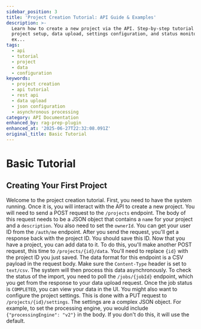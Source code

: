 ```yaml
---
sidebar_position: 3
title: 'Project Creation Tutorial: API Guide & Examples'
description: >-
  Learn how to create a new project via the API. Step-by-step tutorial covers
  project setup, data upload, settings configuration, and status monitoring with
  ex...
tags:
  - api
  - tutorial
  - project
  - data
  - configuration
keywords:
  - project creation
  - api tutorial
  - rest api
  - data upload
  - json configuration
  - asynchronous processing
category: API Documentation
enhanced_by: rag-prep-plugin
enhanced_at: '2025-06-27T22:32:08.091Z'
original_title: Basic Tutorial
---
```


# Basic Tutorial

## Creating Your First Project

Welcome to the project creation tutorial. First, you need to have the system running. Once it is, you will interact with the API to create a new project. You will need to send a POST request to the `/projects` endpoint. The body of this request needs to be a JSON object that contains a `name` for your project and a `description`. You also need to set the `ownerId`. You can get your user ID from the `/auth/me` endpoint. After you send the request, you'll get a response back with the project ID. You should save this ID. Now that you have a project, you can add data to it. To do this, you'll make another POST request, this time to `/projects/{id}/data`. You'll need to replace `{id}` with the project ID you just saved. The data format for this endpoint is a CSV payload in the request body. Make sure the `Content-Type` header is set to `text/csv`. The system will then process this data asynchronously. To check the status of the import, you need to poll the `/jobs/{jobId}` endpoint, which you get from the response to your data upload request. Once the job status is `COMPLETED`, you can view your data in the UI. You might also want to configure the project settings. This is done with a PUT request to `/projects/{id}/settings`. The settings are a complex JSON object. For example, to set the processing engine, you would include `{"processingEngine": "v2"}` in the body. If you don't do this, it will use the default.
